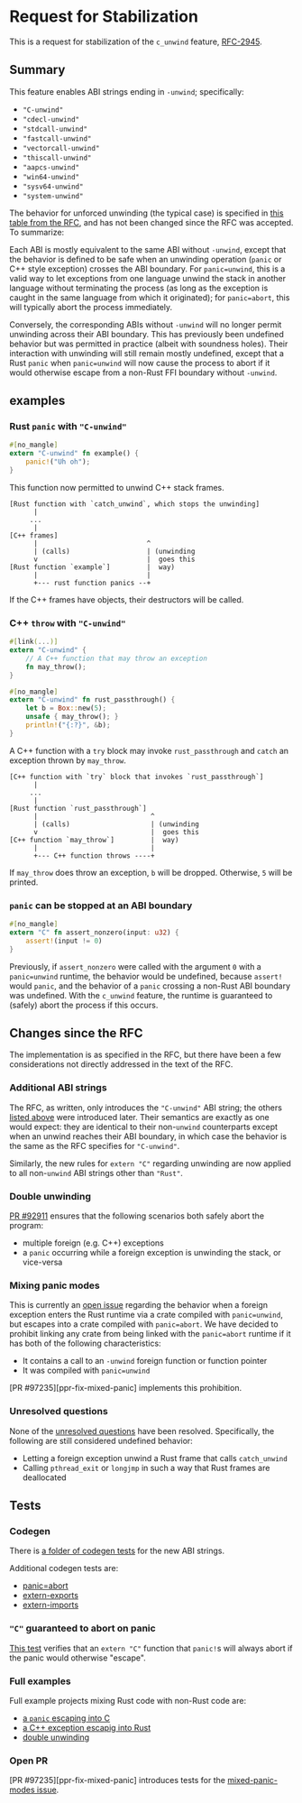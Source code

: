 # Request for Stabilization

<!-- Note: waiting on https://github.com/rust-lang/rust/pull/97235 -->
<!-- Note: need to finish this documentation: https://github.com/BatmanAoD/reference/tree/c-unwind-documentation -->

This is a request for stabilization of the `c_unwind` feature,
[RFC-2945][rfc-text].

## Summary

This feature enables ABI strings ending in `-unwind`; specifically:

- `"C-unwind"`
- `"cdecl-unwind"`
- `"stdcall-unwind"`
- `"fastcall-unwind"`
- `"vectorcall-unwind"`
- `"thiscall-unwind"`
- `"aapcs-unwind"`
- `"win64-unwind"`
- `"sysv64-unwind"`
- `"system-unwind"`

The behavior for unforced unwinding (the typical case) is specified in [this
table from the RFC][rfc-table], and has not been changed since the RFC was
accepted. To summarize:

Each ABI is mostly equivalent to the same ABI without `-unwind`, except that
the behavior is defined to be safe when an unwinding operation (`panic` or C++
style exception) crosses the ABI boundary. For `panic=unwind`, this is a valid
way to let exceptions from one language unwind the stack in another language
without terminating the process (as long as the exception is caught in the same
language from which it originated); for `panic=abort`, this will typically
abort the process immediately.

Conversely, the corresponding ABIs without `-unwind` will no longer permit
unwinding across their ABI boundary. This has previously been undefined
behavior but was permitted in practice (albeit with soundness holes). Their
interaction with unwinding will still remain mostly undefined, except that a
Rust `panic` when `panic=unwind` will now cause the process to abort if it
would otherwise escape from a non-Rust FFI boundary without `-unwind`.

## examples

### Rust `panic` with `"C-unwind"`

```rust
#[no_mangle]
extern "C-unwind" fn example() {
    panic!("Uh oh");
}
```

This function now permitted to unwind C++ stack frames.

```
[Rust function with `catch_unwind`, which stops the unwinding]
      |
     ...
      |
[C++ frames]
      |                           ^
      | (calls)                   | (unwinding
      v                           |  goes this
[Rust function `example`]         |  way)
      |                           |
      +--- rust function panics --+
```

If the C++ frames have objects, their destructors will be called.

### C++ `throw` with `"C-unwind"`

```rust
#[link(...)]
extern "C-unwind" {
    // A C++ function that may throw an exception
    fn may_throw();
}

#[no_mangle]
extern "C-unwind" fn rust_passthrough() {
    let b = Box::new(5);
    unsafe { may_throw(); }
    println!("{:?}", &b);
}
```

A C++ function with a `try` block may invoke `rust_passthrough` and `catch` an
exception thrown by `may_throw`.

```
[C++ function with `try` block that invokes `rust_passthrough`]
      |
     ...
      |
[Rust function `rust_passthrough`]
      |                            ^
      | (calls)                    | (unwinding
      v                            |  goes this
[C++ function `may_throw`]         |  way)
      |                            |
      +--- C++ function throws ----+
```

If `may_throw` does throw an exception, `b` will be dropped. Otherwise, `5`
will be printed.

### `panic` can be stopped at an ABI boundary

```rust
#[no_mangle]
extern "C" fn assert_nonzero(input: u32) {
    assert!(input != 0)
}
```

Previously, if `assert_nonzero` were called with the argument `0` with a
`panic=unwind` runtime, the behavior would be undefined, because `assert!`
would `panic`, and the behavior of a `panic` crossing a non-Rust ABI boundary
was undefined. With the `c_unwind` feature, the runtime is guaranteed to
(safely) abort the process if this occurs.

## Changes since the RFC

The implementation is as specified in the RFC, but there have been a few
considerations not directly addressed in the text of the RFC.

### Additional ABI strings

The RFC, as written, only introduces the `"C-unwind"` ABI string; the others
[listed above](#summary) were introduced later. Their semantics are exactly as
one would expect: they are identical to their non-`unwind` counterparts except
when an unwind reaches their ABI boundary, in which case the behavior is the
same as the RFC specifies for `"C-unwind"`.

Similarly, the new rules for `extern "C"` regarding unwinding are now applied
to all non-`unwind` ABI strings other than `"Rust"`.

### Double unwinding

[PR #92911][pr-double-unwind] ensures that the following scenarios both safely
abort the program:

* multiple foreign (e.g. C++) exceptions
* a `panic` occurring while a foreign exception is unwinding the stack, or
  vice-versa

### Mixing panic modes

This is currently an [open issue][issue-mixed-panic] regarding the behavior
when a foreign exception enters the Rust runtime via a crate compiled with
`panic=unwind`, but escapes into a crate compiled with `panic=abort`. We have
decided to prohibit linking any crate from being linked with the `panic=abort`
runtime if it has both of the following characteristics:

* It contains a call to an `-unwind` foreign function or function pointer
* It was compiled with `panic=unwind`

[PR #97235][ppr-fix-mixed-panic] implements this prohibition.

### Unresolved questions

None of the [unresolved questions][rfc-unresolved] have been resolved.
Specifically, the following are still considered undefined behavior:

* Letting a foreign exception unwind a Rust frame that calls `catch_unwind`
* Calling `pthread_exit` or `longjmp` in such a way that Rust frames are
  deallocated

## Tests

### Codegen

There is [a folder of codegen tests][codegen-unwind] for the new ABI strings.

Additional codegen tests are:

* [panic=abort][codegen-extra-1]
* [extern-exports][codegen-extra-2]
* [extern-imports][codegen-extra-3]

### `"C"` guaranteed to abort on panic

[This test][abort-on-panic] verifies that an `extern "C"` function that
`panic!`s will always abort if the panic would otherwise "escape".

### Full examples

Full example projects mixing Rust code with non-Rust code are:

* [a `panic` escaping into C][panic-into-c]
* [a C++ exception escapig into Rust][cpp-throw-into-rust]
* [double unwinding][double-unwind]

### Open PR

[PR #97235][ppr-fix-mixed-panic] introduces tests for the [mixed-panic-modes
issue](#mixing-panic-modes).

<!-- requirements, from the stabilization guide:
+ A summary, showing examples (e.g. code snippets) what is enabled by this feature.
+ Links to test cases in our test suite regarding this feature and describe the feature's behavior on encountering edge cases.
- Links to the documentations (the PRs we have made in the previous steps).
+ Any other relevant information.
+ The resolutions of any unresolved questions if the stabilization is for an RFC.
-->

<!-- links -->
[rfc-text]: https://github.com/rust-lang/rfcs/blob/master/text/2945-c-unwind-abi.md
[rfc-table]: https://github.com/rust-lang/rfcs/blob/master/text/2945-c-unwind-abi.md#abi-boundaries-and-unforced-unwinding
[rfc-unresolved]: https://github.com/rust-lang/rfcs/blob/master/text/2945-c-unwind-abi.md#unresolved-questions
[pr-fix-mixed-panic]: https://github.com/rust-lang/rust/pull/97235/files
[pr-double-unwind]: https://github.com/rust-lang/rust/pull/92911
[issue-mixed-panic]: https://github.com/rust-lang/rust/issues/96926
[pr-abort-in-personality]: https://github.com/rust-lang/rust/pull/86801
[codegen-unwind]: https://github.com/rust-lang/rust/tree/master/src/test/codegen/unwind-abis
[codegen-extra-1]: https://github.com/rust-lang/rust/blob/master/src/test/codegen/unwind-and-panic-abort.rs
[codegen-extra-2]: https://github.com/rust-lang/rust/blob/master/src/test/codegen/unwind-extern-exports.rs
[codegen-extra-3]: https://github.com/rust-lang/rust/blob/master/src/test/codegen/unwind-extern-imports.rs
[panic-into-c]: https://github.com/rust-lang/rust/tree/master/src/test/run-make-fulldeps/c-unwind-abi-catch-lib-panic
[cpp-throw-into-rust]: https://github.com/rust-lang/rust/tree/master/src/test/run-make-fulldeps/foreign-exceptions
[double-unwind]: https://github.com/rust-lang/rust/tree/master/src/test/run-make-fulldeps/foreign-double-unwind
[abort-on-panic]: https://github.com/rust-lang/rust/blob/master/src/test/ui/panics/abort-on-panic.rs
